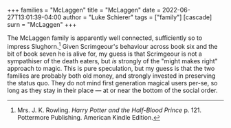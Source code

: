 +++
families = "McLaggen"
title = "McLaggen"
date = 2022-06-27T13:01:39-04:00
author = "Luke Schierer"
tags = ["family"]
[cascade]
  surn = "McLaggen"
+++

The McLaggen family is apparently well connected, sufficiently so to impress
Slughorn.[^210318-2] Given Scrimgeour's behaviour across book six and the bit
of book seven he is alive for, my guess is that Scrimgeour is not a sympathiser
of the death eaters, but *is* strongly of the "might makes right" approach to
magic.  This is pure speculation, but my guess is that the two families are
probably both old money, and strongly invested in preserving the status quo.
They do not mind first generation magical users per-se, so long as they stay in
their place — at or near the bottom of the social order.

[^210318-2]: Mrs. J. K. Rowling. _Harry Potter and the Half-Blood Prince_
    p. 121. Pottermore Publishing. American Kindle Edition.


